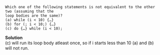 ```
Which one of the following statements is not equivalent to the other two (assuming that the
loop bodies are the same)?
(a) while (i < 10) {…}
(b) for (; i < 10;) {…}
(c) do {…} while (i < 10);
```

**Solution**  
(c) will run its loop body atleast once, so if i starts less than 10 (a) and (b) will not run.
